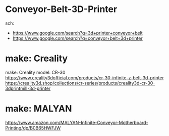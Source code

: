 # Conveyor-Belt-3D-Printer
sch:
- https://www.google.com/search?q=3d+printer+conveyor+belt
- https://www.google.com/search?q=conveyor+belt+3d+printer

# make: Creality
make: Creality model: CR-30 https://www.creality3dofficial.com/products/cr-30-infinite-z-belt-3d-printer https://creality3d.shop/collections/cr-series/products/creality3d-cr-30-3dprintmill-3d-printer

# make: MALYAN
https://www.amazon.com/MALYAN-Infinite-Conveyor-Motherboard-Printing/dp/B0B65HWFJW

